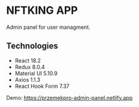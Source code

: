 # NFTKING APP

Admin panel for user managment. 

## Technologies

* React 18.2
* Redux 8.0.4
* Material UI 5.10.9
* Axios 1.1.3
* React Hook Form 7.37

Demo: https://przemekpro-admin-panel.netlify.app

